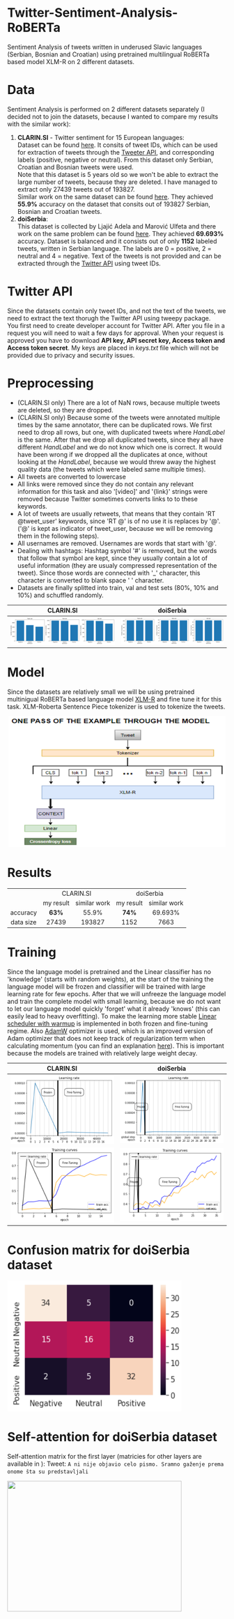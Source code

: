 # Twitter-Sentiment-Analysis-RoBERTa
Sentiment Analysis of tweets written in underused Slavic languages (Serbian, Bosnian and Croatian) using pretrained multilingual RoBERTa based model XLM-R on 2 different datasets.

# Data
Sentiment Analysis is performed on 2 different datasets separately (I decided not to join the datasets, because I wanted to compare my results with the similar work):<br />
1. **CLARIN.SI** - Twitter sentiment for 15 European languages:<br />
Dataset can be found [here](https://www.clarin.si/repository/xmlui/handle/11356/1054). It consits of tweet IDs, which can be used for extraction of tweets through the [Tweeter API](https://developer.twitter.com/en/docs/twitter-api), and corresponding labels (positive, negative or neutral). From this dataset only Serbian, Croatian and Bosnian tweets were used.<br />
Note that this dataset is 5 years old so we won't be able to extract the large number of tweets, because they are deleted. I have managed to extract only 27439 tweets out of 193827. <br />
Similar work on the same dataset can be found [here](https://journals.plos.org/plosone/article?id=10.1371/journal.pone.0155036). They achieved **55.9%** accuracy on the dataset that consits out of 193827 Serbian, Bosnian and Croatian tweets. 
2. **doiSerbia**:<br />
This dataset is collected by Ljajić Adela and Marović Ulfeta and there work on the same problem can be found [here](http://www.doiserbia.nb.rs/img/doi/1820-0214/2019/1820-02141800013L.pdf). They achieved **69.693%** accuracy. Dataset is balanced and it consists out of only **1152** labeled tweets, written in Serbian language. The labels are 0 = positive, 2 = neutral and 4 = negative. Text of the tweets is not provided and can be extracted through the [Twitter API](https://developer.twitter.com/en/docs/twitter-api) using tweet IDs.

# Twitter API
Since the datasets contain only tweet IDs, and not the text of the tweets, we need to extract the text thorugh the Twitter API using tweepy package.<br />
You first need to create developer account for Twitter API. After you file in a request you will need to wait a few days for approval. When your request is approved you have to download **API key, API secret key, Access token and Access token secret**. My keys are placed in *keys.txt* file which will not be provided due to privacy and security issues.

# Preprocessing
* (CLARIN.SI only) There are a lot of NaN rows, because multiple tweets are deleted, so they are dropped.
* (CLARIN.SI only) Because some of the tweets were annotated multiple times by the same annotator, there can be duplicated rows. We first need to drop all rows, but one, with duplicated tweets where *HandLabel* is the same. After that we drop all duplicated tweets, since they all have different *HandLabel* and we do not know which one is correct. It would have been wrong if we dropped all the duplicates at once, without looking at the *HandLabel*, because we would threw away the highest quality data (the tweets which were labeled same multiple times).
* All tweets are converted to lowercase
* All links were removed since they do not contain any relevant information for this task and also '[video]' and '{link}' strings were removed because Twitter sometimes converts links to to these keywords.
* A lot of tweets are usually retweets, that means that they contain 'RT @tweet_user' keywords, since 'RT @' is of no use it is replaces by '@'. ('@' is kept as indicator of tweet_user, because we will be removing them in the following steps).
* All usernames are removed. Usernames are words that start with '@'.
* Dealing with hashtags: Hashtag symbol '#' is removed, but the words that follow that symbol are kept, since they usually contain a lot of useful information (they are usualy compressed representation of the tweet). Since those words are connected with '_' character, this character is converted to blank space ' ' character.
* Datasets are finally splitted into train, val and test sets (80%, 10% and 10%) and schuffled randomly.<br />

CLARIN.SI | doiSerbia
:--------:|:---------:
![d1](https://github.com/Data-Science-kosta/Twitter-Sentiment-Analysis-RoBERTa/blob/main/garbage/d1.png)   | ![d2](https://github.com/Data-Science-kosta/Twitter-Sentiment-Analysis-RoBERTa/blob/main/garbage/d2.png)

# Model
Since the datasets are relatively small we will be using pretrained multinigual RoBERTa based language model [XLM-R](https://ai.facebook.com/blog/-xlm-r-state-of-the-art-cross-lingual-understanding-through-self-supervision/) and fine tune it for this task. XLM-Roberta Sentence Piece tokenizer is used to tokenize the tweets.<br />

<p align="center">
<img src="garbage/model.png" width="500" height="300"/>
</p>

# Results

<table>
    <tbody>
        <tr>
          <td align = 'center'>
            </td>
          <td colspan = 2  align = 'center'>
            CLARIN.SI
           </td>
          <td colspan = 2  align = 'center'>
            doiSerbia
           </td>
        </tr>
        <tr>
          <td  align = 'center'>
            </td>
          <td  align = 'center'>
            my result
           </td>
          <td  align = 'center'>
            similar work
          </td>
          <td  align = 'center'>
            my result
           </td>
          <td align = 'center'>
            similar work
           </td>
        </tr>
       <tr>
         <td  align = 'center'>
           accuracy
           </td>
         <td  align = 'center'>
           <b>
           63%
            </b>
           </td>
         <td  align = 'center'>
           55.9%
           </td>
         <td  align = 'center'>
           <b>
           74%
             </b>
           </td>
         <td  align = 'center'>
           69.693%
           </td>
         </tr>
       <tr>
         <td align = 'center'>
           data size
           </td>
         <td  align = 'center'>
           27439
           </td>
         <td align = 'center'>
           193827
           </td>
         <td align = 'center'>
           1152
           </td>
         <td align = 'center'>
           7663
           </td>
    </tbody>
</table>

# Training 
Since the language model is pretrained and the Linear classifier has no 'knowledge' (starts with random weights), at the start of the training the language model will be frozen and classifier will be trained with large learning rate for few epochs. After that we will unfreeze the language model and train the complete model with small learning, because we do not want to let our language model quickly 'forget' what it already 'knows' (this can easily lead to heavy overfitting). To make the learning more stable [Linear scheduler with warmup](https://huggingface.co/transformers/main_classes/optimizer_schedules.html#transformers.get_linear_schedule_with_warmup) is implemented in both frozen and fine-tuning regime. Also [AdamW](https://huggingface.co/transformers/main_classes/optimizer_schedules.html#transformers.AdamW) optimizer is used, which is an improved version of Adam optimizer that does not keep track of regularization term when calculating momentum (you can find an explanation [here](https://towardsdatascience.com/why-adamw-matters-736223f31b5d)). This is important because the models are trained with relatively large weight decay.<br />

CLARIN.SI | doiSerbia
:--------:|:---------:
![d1](https://github.com/Data-Science-kosta/Twitter-Sentiment-Analysis-RoBERTa/blob/main/garbage/lr_d1.png)   | ![d2](https://github.com/Data-Science-kosta/Twitter-Sentiment-Analysis-RoBERTa/blob/main/garbage/lr_d2.png)
![d1](https://github.com/Data-Science-kosta/Twitter-Sentiment-Analysis-RoBERTa/blob/main/garbage/acc_d1.png)   | ![d2](https://github.com/Data-Science-kosta/Twitter-Sentiment-Analysis-RoBERTa/blob/main/garbage/acc_d2.png)

# Confusion matrix for doiSerbia dataset

<p align="left">
<img src="garbage/cm_d2.png" width="400" height="300"/>
</p>

# Self-attention for doiSerbia dataset
Self-attention matrix for the first layer (matricies for other layers are available in ):
Tweet: `A ni nije objavio celo pismo. Sramno gaženje prema onome šta su predstavljali`

<p align="left">
<img src="garbage/attention_d2.png" width="400" height="300"/>
</p>

